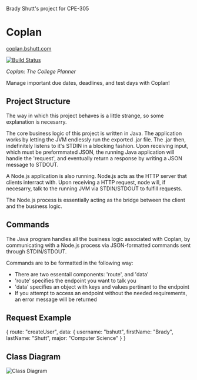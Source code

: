 Brady Shutt's project for CPE-305


# Coplan

[coplan.bshutt.com](http://coplan.bshutt.com/)

[![Build Status](https://travis-ci.org/cpe305/fall2016-project-bradyshutt.svg?branch=master)](https://travis-ci.org/cpe305/fall2016-project-bradyshutt)

_Coplan: The College Planner_

Manage important due dates, deadlines, and test days with Coplan!

## Project Structure
The way in which this project behaves is a little strange, 
so some explanation is necesarry.

The core business logic of this project is written in Java. 
The application works by letting the JVM endlessly run the 
exported .jar file. The .jar then, indefinitely listens to 
it's STDIN in a blocking fashion. Upon receiving input, which
must be preformmated JSON, the running Java application will 
handle the 'request', and eventually return a response by 
writing a JSON message to STDOUT.

A Node.js application is also running. Node.js acts as the
HTTP server that clients interract with. Upon receiving a 
HTTP request, node will, if necesarry, talk to the running 
JVM via STDIN/STDOUT to fulfill requests.

The Node.js process is essentially acting as the bridge
between the client and the business logic.

## Commands

The Java program handles all the business logic associated with
Coplan, by communicating with a Node.js process via JSON-formatted
commands sent through STDIN/STDOUT.

Commands are to be formatted in the following way:
   - There are two essentail components: 'route', and 'data'
   - 'route' specifies the endpoint you want to talk you
   - 'data' specifies an object with keys and values pertinant to the endpoint
   - If you attempt to access an endpoint without the needed requirements, an error message will be returned
 
## Request Example 
{ 
   route: "createUser", 
   data: {
      username: "bshutt",
      firstName: "Brady",
      lastName: "Shutt",
      major: "Computer Science"
   }
}


## Class Diagram

![Class Diagram](/coplanDiagram.png)

